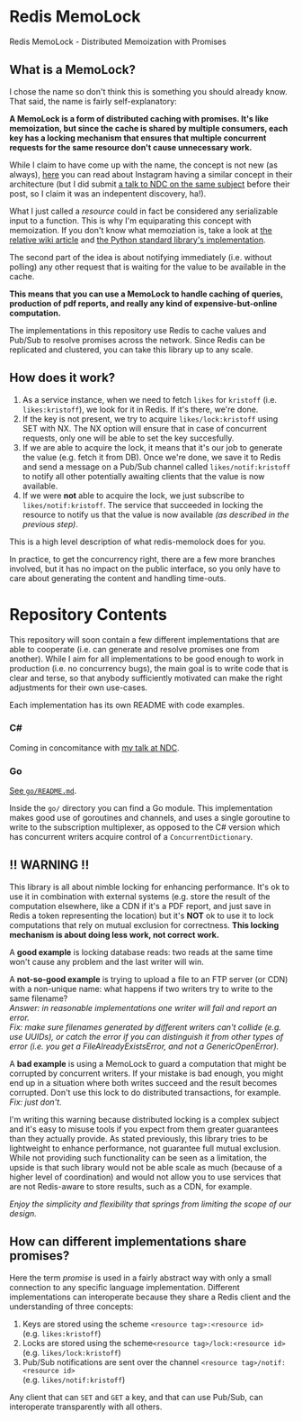 # Redis MemoLock
Redis MemoLock - Distributed Memoization with Promises 

## What is a MemoLock?
I chose the name so don't think this is something you should already know.
That said, the name is fairly self-explanatory:

**A MemoLock is a form of distributed caching with promises. It's like memoization, but 
since the cache is shared by multiple consumers, each key has a locking mechanism that
ensures that multiple concurrent requests for the same resource don't cause unnecessary
work.**

While I claim to have come up with the name, the concept is not new (as always), 
    [here](https://instagram-engineering.com/thundering-herds-promises-82191c8af57d) 
you can read about Instagram having a similar concept in their architecture (but I did submit 
    [a talk to NDC on the same subject](https://ndcoslo.com/talk/solving-tricky-coordination-problems-in-stateless-net-services/) 
before their post, so I claim it was an indepentent discovery, ha!).

What I just called a *resource* could in fact be considered any serializable input to a
function. This is why I'm equiparating this concept with memoization.
If you don't know what memoziation is, take a look at 
    [the relative wiki article](https://en.wikipedia.org/wiki/Memoization) 
and 
    [the Python standard library's implementation](https://docs.python.org/3/library/functools.html#functools.lru_cache).

The second part of the idea is about notifying immediately (i.e. without polling)
any other request that is waiting for the value to be available in the cache.

**This means that you can use a MemoLock to handle caching of queries, production of pdf reports,
and really any kind of expensive-but-online computation.**

The implementations in this repository use Redis to cache values and Pub/Sub to resolve
promises across the network. Since Redis can be replicated and clustered, you can take this 
library up to any scale.

## How does it work?
1. As a service instance, when we need to fetch `likes` for `kristoff` (i.e. `likes:kristoff`), we look for it in Redis.
    If it's there, we're done.
2. If the key is not present, we try to acquire `likes/lock:kristoff` using SET with NX.
    The NX option will ensure that in case of concurrent requests, only one will be able to set the key succesfully.
3. If we are able to acquire the lock, it means that it's our job to generate the value (e.g. fetch it from DB).
    Once we're done, we save it to Redis and send a message on a Pub/Sub channel called `likes/notif:kristoff` 
    to notify all other potentially awaiting clients that the value is now available.
4. If we were **not** able to acquire the lock, we just subscribe to `likes/notif:kristoff`.
    The service that succeeded in locking the resource to notify us that the value is now available 
    *(as described in the previous step)*.

This is a high level description of what redis-memolock does for you.

In practice, to get the concurrency right, there are a few more branches involved, but it has no impact
on the public interface, so you only have to care about generating the content and handling time-outs.

# Repository Contents
This repository will soon contain a few different implementations that are able to cooperate
(i.e. can generate and resolve promises one from another). While I aim for all implementations
to be good enough to work in production (i.e. no concurrency bugs), the main goal is to write
code that is clear and terse, so that anybody sufficiently motivated can make the right 
adjustments for their own use-cases.

Each implementation has its own README with code examples.

### C#
Coming in concomitance with [my talk at NDC](https://ndcoslo.com/talk/solving-tricky-coordination-problems-in-stateless-net-services/).

### Go
[See `go/README.md`](go/).

Inside the `go/` directory you can find a Go module. This implementation makes good use of 
goroutines and channels, and uses a single goroutine to write to the subscription multiplexer,
as opposed to the C# version which has concurrent writers acquire control of a `ConcurrentDictionary`.


## !! WARNING !!
This library is all about nimble locking for enhancing performance. It's ok to use it in combination
with external systems (e.g. store the result of the computation elsewhere, like a CDN if it's a PDF
report, and just save in Redis a token representing the location) but it's **NOT** ok to use it to 
lock computations that rely on mutual exclusion for correctness. **This locking mechanism is about 
doing less work, not correct work.** 

A **good example** is locking database reads: two reads at the same time won't cause any problem
and the last writer will win.

A **not-so-good example** is trying to upload a file to an FTP server (or CDN) with a non-unique name: 
what happens if two writers try to write to the same filename?\
*Answer: in reasonable implementations one writer will fail and report an error.*\
*Fix: make sure filenames generated by different writers can't collide (e.g. use UUIDs), or catch the 
error if you can distinguish it from other types of error (i.e. you get a FileAlreadyExistsError, and 
not a GenericOpenError).*

A **bad example** is using a MemoLock to guard a computation that might be corrupted by concurrent
writers. If your mistake is bad enough, you might end up in a situation where both writes succeed
and the result becomes corrupted. Don't use this lock to do distributed transactions, for example.\
*Fix: just don't.*

I'm writing this warning because distributed locking is a complex subject and it's easy to misuse
tools if you expect from them greater guarantees than they actually provide. As stated previously,
this library tries to be lightweight to enhance performance, not guarantee full mutual exclusion.
While not providing such functionality can be seen as a limitation, the upside is that such library
would not be able scale as much (because of a higher level of coordination) and would not allow you
to use services that are not Redis-aware to store results, such as a CDN, for example.

*Enjoy the simplicity and flexibility that springs from limiting the scope of our design.*

## How can different implementations share promises?
Here the term *promise* is used in a fairly abstract way with only a small connection to any specific language implementation.
Different implementations can interoperate because they share a Redis client and the understanding of three concepts:

1. Keys are stored using the scheme `<resource tag>:<resource id>`\
   (e.g. `likes:kristoff`)
2. Locks are stored using the scheme`<resource tag>/lock:<resource id>`\
   (e.g. `likes/lock:kristoff`)
3. Pub/Sub notifications are sent over the channel `<resource tag>/notif:<resource id>`\
   (e.g. `likes/notif:kristoff`)

Any client that can `SET` and `GET` a key, and that can use Pub/Sub, can interoperate transparently with all others.